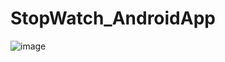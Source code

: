 # StopWatch_AndroidApp

![image](https://user-images.githubusercontent.com/64706676/133859478-a2d7464d-8092-42b4-8388-1b8fc89cb375.png)
